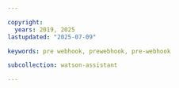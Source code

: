 ```yaml
---

copyright:
  years: 2019, 2025
lastupdated: "2025-07-09"

keywords: pre webhook, prewebhook, pre-webhook

subcollection: watson-assistant

---
```




